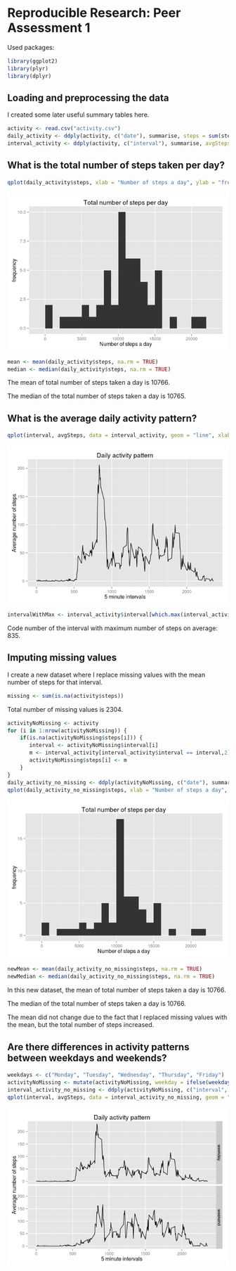 # Reproducible Research: Peer Assessment 1

Used packages:

```r
library(ggplot2)
library(plyr)
library(dplyr)
```

## Loading and preprocessing the data
I created some later useful summary tables here.

```r
activity <- read.csv("activity.csv")
daily_activity <- ddply(activity, c("date"), summarise, steps = sum(steps))
interval_activity <- ddply(activity, c("interval"), summarise, avgSteps = mean(steps, na.rm = TRUE))
```

## What is the total number of steps taken per day?

```r
qplot(daily_activity$steps, xlab = "Number of steps a day", ylab = "frequency", main = "Total number of steps per day", binwidth = 1000)
```

![](PA1_template_files/figure-html/unnamed-chunk-3-1.png) 

```r
mean <- mean(daily_activity$steps, na.rm = TRUE)
median <- median(daily_activity$steps, na.rm = TRUE)
```
The mean of total number of steps taken a day is 10766.

The median of the total number of steps taken a day is 10765.

## What is the average daily activity pattern?

```r
qplot(interval, avgSteps, data = interval_activity, geom = "line", xlab = "5 minute intervals", ylab = "Average number of steps", main = "Daily activity pattern")
```

![](PA1_template_files/figure-html/unnamed-chunk-4-1.png) 

```r
intervalWithMax <- interval_activity$interval[which.max(interval_activity$avgSteps)]
```
Code number of the interval with maximum number of steps on average: 835.

## Imputing missing values
I create a new dataset where I replace missing values with the mean number of steps for that interval.


```r
missing <- sum(is.na(activity$steps))
```
Total number of missing values is 2304.

```r
activityNoMissing <- activity
for (i in 1:nrow(activityNoMissing)) {
    if(is.na(activityNoMissing$steps[i])) {
       interval <- activityNoMissing$interval[i]
       m <- interval_activity[interval_activity$interval == interval,2]
       activityNoMissing$steps[i] <- m
    }
}
daily_activity_no_missing <- ddply(activityNoMissing, c("date"), summarise, steps = sum(steps))
qplot(daily_activity_no_missing$steps, xlab = "Number of steps a day", ylab = "frequency", main = "Total number of steps per day", binwidth = 1000)
```

![](PA1_template_files/figure-html/unnamed-chunk-6-1.png) 

```r
newMean <- mean(daily_activity_no_missing$steps, na.rm = TRUE)
newMedian <- median(daily_activity_no_missing$steps, na.rm = TRUE)
```
In this new dataset, the mean of total number of steps taken a day is 10766.

The median of the total number of steps taken a day is 10766.

The mean did not change due to the fact that I replaced missing values with the mean, but the total number of steps increased.

## Are there differences in activity patterns between weekdays and weekends?

```r
weekdays <- c("Monday", "Tuesday", "Wednesday", "Thursday", "Friday")
activityNoMissing <- mutate(activityNoMissing, weekday = ifelse(weekdays(as.Date(date)) %in% weekdays,"weekday","weekend"))
interval_activity_no_missing <- ddply(activityNoMissing, c("interval", "weekday"), summarise, avgSteps = mean(steps, na.rm = TRUE))
qplot(interval, avgSteps, data = interval_activity_no_missing, geom = "line", xlab = "5 minute intervals", ylab = "Average number of steps", main = "Daily activity pattern", facets = weekday~.)
```

![](PA1_template_files/figure-html/unnamed-chunk-7-1.png) 
